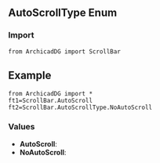 ## AutoScrollType Enum

### Import
```
from ArchicadDG import ScrollBar
``` 

## Example
```
from ArchicadDG import *
ft1=ScrollBar.AutoScroll
ft2=ScrollBar.AutoScrollType.NoAutoScroll
```

### Values
* **AutoScroll**:
* **NoAutoScroll**: